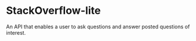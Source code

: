 # StackOverflow-lite
An API that enables a user to ask questions and answer posted questions of interest.
